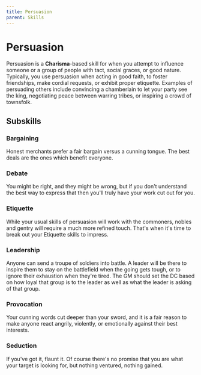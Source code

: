 ```yaml
---
title: Persuasion
parent: Skills
---
```


# Persuasion
Persuasion is a **Charisma**-based skill for when you attempt to influence someone or a group of people with tact, social graces, or good nature. Typically, you use persuasion when acting in good faith, to foster friendships, make cordial requests, or exhibit proper etiquette. Examples of persuading others include convincing a chamberlain to let your party see the king, negotiating peace between warring tribes, or inspiring a crowd of townsfolk.

## Subskills

### Bargaining

Honest merchants prefer a fair bargain versus a cunning tongue. The best deals are the ones which benefit everyone. 

### Debate
You might be right, and they might be wrong, but if you don't understand the best way to express that then you'll truly have your work cut out for you.

### Etiquette 
While your usual skills of persuasion will work with the commoners, nobles and gentry will require a much more refined touch. That's when it's time to break out your Etiquette skills to impress.

### Leadership
Anyone can send a troupe of soldiers into battle. A leader will be there to inspire them to stay on the battlefield when the going gets tough, or to ignore their exhaustion when they're tired. The GM should set the DC based on how loyal that group is to the leader as well as what the leader is asking of that group.

### Provocation
Your cunning words cut deeper than your sword, and it is a fair reason to make anyone react angrily, violently, or emotionally against their best interests.

### Seduction
If you've got it, flaunt it. Of course there's no promise that you are what your target is looking for, but nothing ventured, nothing gained.
